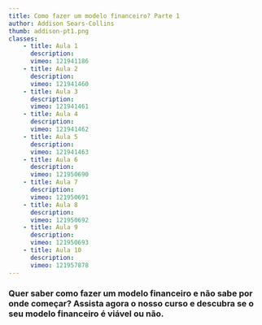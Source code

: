 ```yaml
---
title: Como fazer um modelo financeiro? Parte 1
author: Addison Sears-Collins
thumb: addison-pt1.png
classes:
    - title: Aula 1
      description: 
      vimeo: 121941186
    - title: Aula 2
      description: 
      vimeo: 121941460
    - title: Aula 3
      description: 
      vimeo: 121941461
    - title: Aula 4
      description: 
      vimeo: 121941462
    - title: Aula 5
      description: 
      vimeo: 121941463
    - title: Aula 6
      description: 
      vimeo: 121950690
    - title: Aula 7
      description: 
      vimeo: 121950691
    - title: Aula 8
      description: 
      vimeo: 121950692
    - title: Aula 9
      description: 
      vimeo: 121950693
    - title: Aula 10
      description: 
      vimeo: 121957878
---
```

<h3>Quer saber como fazer um modelo financeiro e não sabe por onde começar? Assista agora o nosso curso e descubra se o seu modelo financeiro é viável ou não.</h3>
